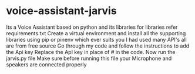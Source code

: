 # voice-assistant-jarvis
Its a Voice Assistant based on python and its libraries
for libraries refer requirements.txt
Create a virtual environment and install all the supporting libraries using pip or pinenv which ever suits you
I had used many API's all are from free source 
Go through my code and follow the instructions to add the Api key 
Replace the ApI key in place of # in the code.
Now run the jarvis.py file
Make sure before running this file your Microphone and speakers are connected properly
